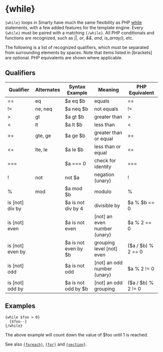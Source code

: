 # {while}

`{while}` loops in Smarty have much the same flexibility as PHP
[while](https://www.php.net/while) statements, with a few added features for
the template engine. Every `{while}` must be paired with a matching
`{/while}`. All PHP conditionals and functions are recognized, such as
*\|\|*, *or*, *&&*, *and*, *is_array()*, etc.

The following is a list of recognized qualifiers, which must be
separated from surrounding elements by spaces. Note that items listed in
\[brackets\] are optional. PHP equivalents are shown where applicable.

## Qualifiers

| Qualifier          | Alternates | Syntax Example       | Meaning                        | PHP Equivalent     |
|--------------------|------------|----------------------|--------------------------------|--------------------|
| ==                 | eq         | $a eq $b             | equals                         | ==                 |
| !=                 | ne, neq    | $a neq $b            | not equals                     | !=                 |
| >                  | gt         | $a gt $b             | greater than                   | >                  |
| <                  | lt         | $a lt $b             | less than                      | <                  |
| >=                 | gte, ge    | $a ge $b             | greater than or equal          | >=                 |
| <=                 | lte, le    | $a le $b             | less than or equal             | <=                 |
| ===                |            | $a === 0             | check for identity             | ===                |
| !                  | not        | not $a               | negation (unary)               | !                  |
| %                  | mod        | $a mod $b            | modulo                         | %                  |
| is \[not\] div by  |            | $a is not div by 4   | divisible by                   | $a % $b == 0       |
| is \[not\] even    |            | $a is not even       | \[not\] an even number (unary) | $a % 2 == 0        |
| is \[not\] even by |            | $a is not even by $b | grouping level \[not\] even    | ($a / $b) % 2 == 0 |
| is \[not\] odd     |            | $a is not odd        | \[not\] an odd number (unary)  | $a % 2 != 0        |
| is \[not\] odd by  |            | $a is not odd by $b  | \[not\] an odd grouping        | ($a / $b) % 2 != 0 |

## Examples
```smarty
{while $foo > 0}
  {$foo--}
{/while}
```

The above example will count down the value of $foo until 1 is reached.

See also [`{foreach}`](./language-function-foreach.md),
[`{for}`](./language-function-for.md) and
[`{section}`](./language-function-section.md).

